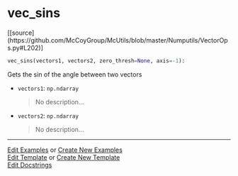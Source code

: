 # <a id="McUtils.Numputils.VectorOps.vec_sins">vec_sins</a>
<div class="docs-source-link" markdown="1">
[[source](https://github.com/McCoyGroup/McUtils/blob/master/Numputils/VectorOps.py#L202)]
</div>

```python
vec_sins(vectors1, vectors2, zero_thresh=None, axis=-1): 
```
Gets the sin of the angle between two vectors
- `vectors1`: `np.ndarray`
    >No description...
- `vectors2`: `np.ndarray`
    >No description... 



___

[Edit Examples](https://github.com/McCoyGroup/McUtils/edit/gh-pages/ci/examples/McUtils/Numputils/VectorOps/vec_sins.md) or 
[Create New Examples](https://github.com/McCoyGroup/McUtils/new/gh-pages/?filename=ci/examples/McUtils/Numputils/VectorOps/vec_sins.md) <br/>
[Edit Template](https://github.com/McCoyGroup/McUtils/edit/gh-pages/ci/docs/McUtils/Numputils/VectorOps/vec_sins.md) or 
[Create New Template](https://github.com/McCoyGroup/McUtils/new/gh-pages/?filename=ci/docs/templates/McUtils/Numputils/VectorOps/vec_sins.md) <br/>
[Edit Docstrings](https://github.com/McCoyGroup/McUtils/edit/master/Numputils/VectorOps.py#L202?message=Update%20Docs)
